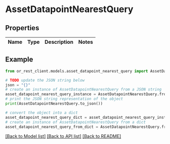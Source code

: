 # AssetDatapointNearestQuery


## Properties

Name | Type | Description | Notes
------------ | ------------- | ------------- | -------------

## Example

```python
from or_rest_client.models.asset_datapoint_nearest_query import AssetDatapointNearestQuery

# TODO update the JSON string below
json = "{}"
# create an instance of AssetDatapointNearestQuery from a JSON string
asset_datapoint_nearest_query_instance = AssetDatapointNearestQuery.from_json(json)
# print the JSON string representation of the object
print(AssetDatapointNearestQuery.to_json())

# convert the object into a dict
asset_datapoint_nearest_query_dict = asset_datapoint_nearest_query_instance.to_dict()
# create an instance of AssetDatapointNearestQuery from a dict
asset_datapoint_nearest_query_from_dict = AssetDatapointNearestQuery.from_dict(asset_datapoint_nearest_query_dict)
```
[[Back to Model list]](../README.md#documentation-for-models) [[Back to API list]](../README.md#documentation-for-api-endpoints) [[Back to README]](../README.md)


